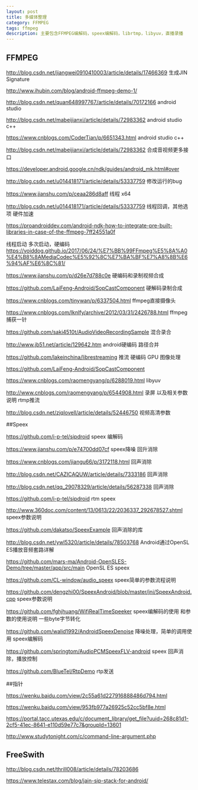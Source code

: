 ```yaml
---
layout: post
title: 多媒体整理
category: FFMPEG
tags: ffmpeg
description: 主要包含FFMPEG编解码，speex编解码，librtmp，libyuv，直播录播
---
```

## FFMPEG

http://blog.csdn.net/jiangwei0910410003/article/details/17466369  生成JIN Signature

http://www.ihubin.com/blog/android-ffmpeg-demo-1/

http://blog.csdn.net/quan648997767/article/details/70172166 android studio

http://blog.csdn.net/mabeijianxi/article/details/72983362  android studio c++

https://www.cnblogs.com/CoderTian/p/6651343.html android studio c++

http://blog.csdn.net/mabeijianxi/article/details/72983362 合成音视频更多接口

https://developer.android.google.cn/ndk/guides/android_mk.html#over

http://blog.csdn.net/u014418171/article/details/53337759 修改运行的bug

https://www.jianshu.com/p/ceaa286d8aff 线程 x64

http://blog.csdn.net/u014418171/article/details/53337759 线程回调，其他选项 硬件加速

https://proandroiddev.com/android-ndk-how-to-integrate-pre-built-libraries-in-case-of-the-ffmpeg-7ff24551a0f

线程启动 多次启动，硬编码
https://voiddog.github.io/2017/06/24/%E7%BB%99FFmpeg%E5%8A%A0%E4%B8%8AMediaCodec%E5%92%8C%E7%BA%BF%E7%A8%8B%E6%94%AF%E6%8C%81/

https://www.jianshu.com/p/d26e7d788c0e 硬编码和录制视频合成

https://github.com/LaiFeng-Android/SopCastComponent 硬解码录制合成


https://www.cnblogs.com/tinywan/p/6337504.html ffmpeg直接摄像头

https://www.cnblogs.com/lknlfy/archive/2012/03/31/2426788.html ffmpeg 捕获一针

https://github.com/saki4510t/AudioVideoRecordingSample 混合录合

http://www.jb51.net/article/129642.htm android硬编码 路径合并

https://github.com/lakeinchina/librestreaming 推流 硬编码 GPU 图像处理

https://github.com/LaiFeng-Android/SopCastComponent

https://www.cnblogs.com/raomengyang/p/6288019.html libyuv

http://www.cnblogs.com/raomengyang/p/6544908.html 录屏 以及相关参数说明 rtmp推流

http://blog.csdn.net/zjqlovell/article/details/52446750 视频高清参数


##Speex

https://github.com/i-p-tel/sipdroid speex 编解码

https://www.jianshu.com/p/e74700dd07cf speex降噪 回升消除

https://www.cnblogs.com/jiangu66/p/3172118.html 回声消除

http://blog.csdn.net/CAZICAQUW/article/details/7333186 回声消除

http://blog.csdn.net/qq_29078329/article/details/56287338 回声消除

https://github.com/i-p-tel/sipdroid  rtm speex

http://www.360doc.com/content/13/0613/22/2036337_292678527.shtml speex参数说明

https://github.com/dakatso/SpeexExample 回声消除的库

http://blog.csdn.net/ywl5320/article/details/78503768  Android通过OpenSL ES播放音频套路详解

https://github.com/mars-ma/Android-OpenSLES-Demo/tree/master/app/src/main  OpenSL ES speex

https://github.com/CL-window/audio_speex speex简单的参数流程说明

https://github.com/dengzhi00/SpeexAndroid/blob/master/jni/SpeexAndroid.cpp speex参数说明

https://github.com/fghjhuang/WifiRealTimeSpeeker speex编解码的使用 和参数的使用说明 一些byte字节转化

https://github.com/walid1992/AndroidSpeexDenoise 降噪处理，简单的调用使用 speex编解码

https://github.com/springtom/AudioPCMSpeexFLV-android speex 回声消除，播放控制

https://github.com/BlueTel/RtpDemo rtp发送

 
##指针

https://wenku.baidu.com/view/2c55a61d227916888486d794.html

https://wenku.baidu.com/view/953fb977a26925c52cc5bf8e.html

https://portal.tacc.utexas.edu/c/document_library/get_file?uuid=268c81d1-2cf5-41ec-8641-e110d59e77c7&groupId=13601

http://www.studytonight.com/c/command-line-argument.php

## FreeSwith

http://blog.csdn.net/thrill008/article/details/78203686

https://www.telestax.com/blog/jain-sip-stack-for-android/

